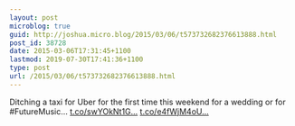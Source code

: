 ```yaml
---
layout: post
microblog: true
guid: http://joshua.micro.blog/2015/03/06/t573732682376613888.html
post_id: 38728
date: 2015-03-06T17:31:45+1100
lastmod: 2019-07-30T17:41:36+1100
type: post
url: /2015/03/06/t573732682376613888.html
---
```

Ditching a taxi for Uber for the first time this weekend for a wedding or for #FutureMusic… [t.co/swYOkNt1G...](http://t.co/swYOkNt1GZ) [t.co/e4fWjM4oU...](http://t.co/e4fWjM4oUi)
